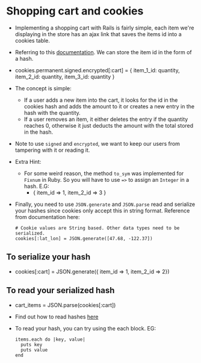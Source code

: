 # Shopping cart and cookies

- Implementing a shopping cart with Rails is fairly simple, each item we're displaying in the store has an ajax link that saves the items id into a cookies table.

- Referring to this [documentation](http://api.rubyonrails.org/classes/ActionDispatch/Cookies.html). We can store the item id in the form of a hash.

- cookies.permanent.signed.encrypted[:cart] = { item_1_id: quantity, item_2_id: quantity, item_3_id: quantity }

- The concept is simple:
  - If a user adds a new item into the cart, it looks for the id in the cookies hash and adds the amount to it or creates a new entry in the hash with the quantity.
  - If a user removes an item, it either deletes the entry if the quantity reaches 0, otherwise it just deducts the amount with the total stored in the hash.

- Note to use `signed` and `encrypted`, we want to keep our users from tampering with it or reading it.

- Extra Hint:
  - For some weird reason, the method `to_sym` was implemented for `Fixnum` in Ruby. So you will have to use `=>` to assign an `Integer` in a hash. E.G:
    - { item_id => 1, item_2_id => 3 }

- Finally, you need to use `JSON.generate` and `JSON.parse` read and serialize your hashes since cookies only accept this in string format. Reference from documentation here:
  ```
  # Cookie values are String based. Other data types need to be serialized.
  cookies[:lat_lon] = JSON.generate([47.68, -122.37])
  ```

## To serialize your hash

- cookies[:cart] = JSON.generate({ item_id => 1, item_2_id => 2})

## To read your serialized hash

- cart_items = JSON.parse(cookies[:cart])

- Find out how to read hashes [here](http://docs.ruby-lang.org/en/2.0.0/Hash.html)

- To read your hash, you can try using the each block. EG:
  ```
  items.each do |key, value|
    puts key
    puts value
  end
  ```
